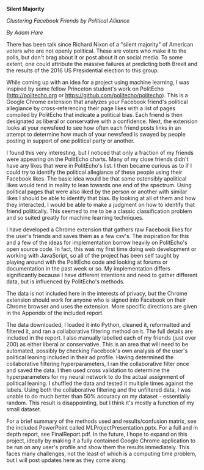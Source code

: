 <b> Silent Majority</b>


<i>Clustering Facebook Friends by Political Alliance</i>


<i>By Adam Hare</i>

There has been talk since Richard Nixon of a "silent majority" of American voters who are not openly political. These are voters who make it to the polls, but don't brag about it or post about it on social media. To some extent, one could attribute the massive failures at predicting both Brexit and the results of the 2016 US Presidential election to this group.

While coming up with an idea for a project using machine learning, I was inspired by some fellow Princeton student's work on PolitEcho (http://politecho.org or https://github.com/politecho/politecho). This is a Google Chrome extension that analyzes your Facebook friend's political allegiance by cross-referencing their page likes with a list of pages compiled by PolitEcho that indicate a political bias. Each friend is then designated as liberal or conservative with a confidence. Next, the extension looks at your newsfeed to see how often each friend posts links in an attempt to determine how much of your newsfeed is swayed by people posting in support of one political party or another. 

I found this very interesting, but I noticed that only a fraction of my friends were appearing on the PolitEcho charts. Many of my close friends didn't have any likes that were in PolitEcho's list. I then became curious as to if I could try to identify the political allegiance of these people using their Facebook likes. The basic idea would be that some ostensibly apolitical likes would tend in reality to lean towards one end of the spectrum. Using political pages that were also liked by the person or another with similar likes I should be able to identify that bias. By looking at all of them and how they interacted, I would be able to make a judgment on how to identify that friend politically. This seemed to me to be a classic classification problem and so suited greatly for machine learning techniques.

I have developed a Chrome extension that gathers raw Facebook likes for the user's friends and saves them as a few csv's. The inspiration for this and a few of the ideas for implementation borrow heavily on PolitEcho's open source code. In fact, this was my first time doing web development or working with JavaScript, so all of the project has been self taught by playing around with the PolitEcho code and looking at forums or documentation in the past week or so. My implementation differs significantly because I have different intentions and need to gather different data, but is influenced by PolitEcho's methods.

The data is not included here in the interests of privacy, but the Chrome extension should work for anyone who is signed into Facebook on their Chrome browser and uses the extension. More specific directions are given in the Appendix of the included report.

The data downloaded, I loaded it into Python, cleaned it, reformatted and filtered it, and ran a collaborative filtering method on it. The full details are included in the report. I also manually labelled each of my friends (just over 200) as either liberal or conservative. This is an area that will need to be automated, possibly by checking Facebook's own analysis of the user's political leaning included in their ad profile. Having determined the collaborative filtering hyperparameters, I ran the collaborative filter once and saved the data. I then used cross validation to determine the hyperparameters for my neural network to do the actual assignment of political leaning. I shuffled the data and tested it multiple times against the labels. Using both the collaborative filtering and the unfiltered data, I was unable to do much better than 50% accuracy on my dataset - essentially random. This result is disappointing, but I think it's mostly a function of my small dataset.

For a brief summary of the methods used and results/confusion matrix, see the included PowerPoint called MLProjectPresentation.pptx. For a full and in depth report, see FinalReport.pdf. In the future, I hope to expand on this project, ideally by making it a fully contained Google Chrome application to be run on any user's profile and show them the results immediately. This faces many challenges, not the least of which is a computing time problem, but I will post updates here as they come along.
